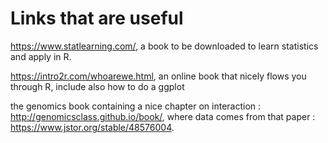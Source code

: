 # Links that are useful
https://www.statlearning.com/, a book to be downloaded to learn statistics and apply in R.

https://intro2r.com/whoarewe.html, an online book that nicely flows you through R, include also how to do a ggplot

the genomics book containing a nice chapter on interaction : http://genomicsclass.github.io/book/, where data comes from that paper : https://www.jstor.org/stable/48576004.



